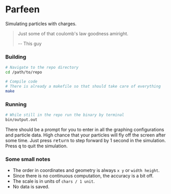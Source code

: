# Parfeen

Simulating particles with charges.
> Just some of that coulomb's law goodness amiright.
>
> -- This guy

### Building
```sh
# Navigate to the repo directory
cd /path/to/repo

# Compile code
# There is already a makefile so that should take care of everything
make
```

### Running
```sh
# While still in the repo run the binary by terminal
bin/output.out
```

There should be a prompt for you to enter in all the graphing configurations and particle data. High chance that your particles will fly off the screen after some time. Just press <kbd>return</kbd> to step forward by 1 second in the simulation. Press <kbd>q</kbd> to quit the simulation.

### Some small notes

- The order in coordinates and geometry is always `x y` or `width height`.
- Since there is no continuous computation, the accuracy is a bit off.
- The scale is in units of `chars / 1 unit`.
- No data is saved.
